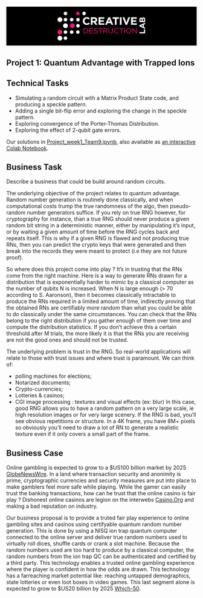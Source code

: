 ![CDL 2020 Cohort Project](../figures/CDL_logo.jpg)
## Project 1: Quantum Advantage with Trapped Ions 

## Technical Tasks

* Simulating a random circuit with a Matrix Product State code, and producing a speckle pattern.
* Adding a single bit-flip error and exploring the change in the speckle pattern.
* Exploring convergence of the Porter-Thomas Distribution.
* Exploring the effect of 2-qubit gate errors.

Our solutions in [Project_week1_Team9.ipynb](Project_week1_Team9.ipynb), also available as [an interactive Colab Notebook](https://colab.research.google.com/github/stared/CohortProject_2021/blob/main/Week1_Trapped_Ions/Project_week1_Team9.ipynb).

## Business Task
Describe a business that could be build around random circuits.

The underlying objective of the project relates to quantum advantage. Random number generation is routinely done classically, and when computational costs trump the true randomness of the algo, then pseudo-random number generators suffice. If you rely on true RNG however, for cryptography for instance, than a true RNG should never produce a given random bit string in a deterministic manner, either by manipulating it’s input, or by waiting a given amount of time before the RNG cycles back and repeats itself. This is why if a given RNG is flawed and not producing true RNs, then you can predict the crypto keys that were generated and then break into the records they were meant to protect (i.e they are not future proof). 

So where does this project come into play ? It’s in trusting that the RNs come from the right machine. Here is a way to generate RNs drawn for a distribution that is exponentially harder to mimic by a classical computer as the number of qubits N is increased. When N is large enough (> 70 according to S. Aaronson), then it becomes classically intractable to produce the RNs required in a limited amount of time, indirectly proving that the obtained RNs are certifiably more random than what you could be able to do classically under the same circumstances. You can check that the RNs belong to the right distribution if you gather enough of them over time and compute the distribution statistics. If you don’t achieve this a certain threshold after M trials, the more likely it is that the RNs you are receiving are not the good ones and should not be trusted.

The underlying problem is trust in the RNG. So real-world applications will relate to those with trust issues and where trust is paramount. We can think of: 
* polling machines for elections;
* Notarized documents;
* Crypto-currencies;
* Lotteries & casinos;
* CGI image processing : textures and visual effects (ex: blur)
In this case, good RNG allows you to have a random pattern on a very large scale, ie high resolution images or for very large scenery. If the RNG is bad, you’ll see obvious repetitions or structure. In a 4K frame, you have 8M+ pixels so obviously you’ll need to draw a lot of RN to generate a realistic texture even if it only covers a small part of the frame. 

## Business Case

Online gambling is expected to grow to a $US100 billion market by 2025 [GlobeNewsWire](https://www.globenewswire.com/en/news-release/2021/04/19/2212384/28124/en/Global-97-69-Billion-Online-Gambling-Market-to-2025-Increasing-Investment-in-Software-and-Technology-and-the-Use-of-Cryptocurrencies.html). In a land where transaction security and anonimity is prime, cryptographic currencies and security measures are put into place to make gamblers feel more safe while playing. While the gamer can easily trust the banking transactions, how can he trust that the online casino is fair play ? Dishonest online casinos are legion on the interwebs [Casino.Org](https://www.casino.org/blacklisted/) and making a bad reputation on industry. 

Our business proposal is to provide a truted fair play experience to online gambling sites and casinos using certifyable quantum random number generation. This is done by using a NISQ ion trap quantum computer connected to the online server and deliver true random numbers used to virtually roll dices, shuffle cards or crank a slot machine. Because the random numbers used are too hard to produce by a classical computer, the random numbers from the ion trap QC can be authenticated and certified by a third party. This technology enables a trusted online gambling experience where the player is confident in how the odds are drawn. This technology has a farreaching market potential like: reaching untapped demographics, state lotteries or even loot boxes in video games. This last segment alone is expected to grow to $US20 billion by 2025 [Which-50](https://which-50.com/revenue-from-online-gaming-loot-boxes-will-exceed-us20-billion-by-2025-study/).
